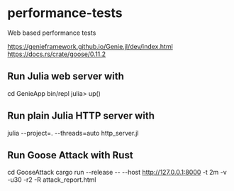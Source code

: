 # performance-tests
Web based performance tests

https://genieframework.github.io/Genie.jl/dev/index.html
https://docs.rs/crate/goose/0.11.2

## Run Julia web server with

cd GenieApp
bin/repl
julia> up()

## Run plain Julia HTTP server with

julia --project=. --threads=auto http_server.jl

## Run Goose Attack with Rust

cd GooseAttack
cargo run --release -- --host http://127.0.0.1:8000 -t 2m -v -u30 -r2 -R attack_report.html
